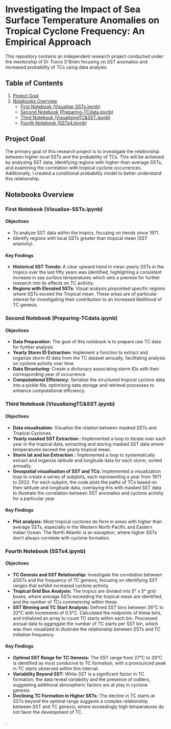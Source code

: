 # Investigating the Impact of Sea Surface Temperature Anomalies on Tropical Cyclone Frequency: An Empirical Approach

This repository contains an independent research project conducted under the mentorship of Dr Travis O'Brien focusing on SST anomalies and increased probability of TCs using data analysis.


## Table of Contents

1. [Project Goal](#Project-Goal)
2. [Notebooks Overview](#Notebooks-Overview)
    - [First Notebook (Visualise-SSTs.ipynb)](#First-Notebook-(SSTs1.ipynb))
    - [Second Notebook (Preparing-TCdata.ipynb)](#Second-Notebook-(SSTs2.ipynb))
    - [Third Notebook (VisualisingTC&SST.ipynb)](#Third-Notebook-(SSTs3.ipynb))
    - [Fourth Notebook (SSTs4.ipynb)](#Fourth-Notebook-(SSTs4.ipynb))


## Project Goal

The primary goal of this research project is to investigate the relationship between higher local SSTs and the probability of TCs. This will be achieved by analyzing SST data, identifying regions with higher-than-average SSTs, and examining the correlation with tropical cyclone occurrences. Additionally, I created a conditional probability model to better understand this relationship.

## Notebooks Overview


### First Notebook (Visualise-SSTs.ipynb)

#### Objectives

- To analyze SST data within the tropics, focusing on trends since 1971.
- Identify regions with local SSTs greater than tropical mean (SST anamoly).

#### Key Findings

- **Historical SST Trends:** A clear upward trend in mean yearly SSTs in the tropics over the last fifty years was identified, highlighting a consistent increase in sea surface temperatures which sets a premise for further research into its effects on TC activity.
- **Regions with Elevated SSTs:** Visual analysis pinpointed specific regions where SSTs exceed the Tropical mean. These areas are of particular interest for investigating their contribution to an increased likelihood of TC genesis.


### Second Notebook (Preparing-TCdata.ipynb)

#### Objectives

- **Data Preparation:** The goal of this notebook is to prepare raw TC data for further analysis
- **Yearly Storm ID Extraction:** Implement a function to extract and organize storm ID data from the TC dataset annually, facilitating analysis on cyclone activity over time.
- **Data Structuring:** Create a dictionary associating storm IDs with their corresponding year of occurrence.
- **Computational Efficiency:** Serialize the structured tropical cyclone data into a pickle file, optimizing data storage and retrieval processes to enhance computational efficiency.
  

### Third Notebook (VisualisingTC&SST.ipynb)

#### Objectives

- **Data visualisation:** Visualise the relation between masked SSTs and Tropical Cyclones.
- **Yearly masked SST Extraction :** Implemented a loop to iterate over each year in the tropical data, extracting and storing masked SST data where temperatures exceed the yearly tropical mean.
- **Storm lat and lon Extraction :** Implemented a loop to systematically extract and organize latitude and longitude data for each storm, sorted annually.
- **Geospatial visualisation of SST and TCs:** Implemented a visualization loop to create a series of subplots, each representing a year from 1971 to 2022. For each subplot, the code plots the paths of TCs based on their latitude and longitude data, overlaying this with masked SST data to illustrate the correlation between SST anomalies and cyclone activity for a particular year.

#### Key Findings

- **Plot analysis:** Most tropical cyclones do form in areas with higher than average SSTs, especially in the Western North Pacific and Eastern Indian Ocean. The North Atlantic is an exception, where higher SSTs don't always correlate with cyclone formation.


### Fourth Notebook (SSTs4.ipynb)

#### Objectives

- **TC Genesis and SST Relationship:** Investigate the correlation between $\Delta$SSTs and the frequency of TC genesis, focusing on identifying SST ranges that exhibit increased cyclone activity.
- **Tropical Grid Box Analysis:** The tropics are divided into 5° x 5° grid boxes, where average SSTs exceeding the tropical mean are identified, and the number of TCs commencing within these.
- **SST Binning and TC Start Analysis:** Defined SST bins between 26°C to 32°C with increments of 0.5°C. Calculated the midpoints of these bins, and initialized an array to count TC starts within each bin. Processed annual data to aggregate the number of TC starts per SST bin, which was then visualized to illustrate the relationship between SSTs and TC initiation frequency.

#### Key Findings

- **Optimal SST Range for TC Genesis:** The SST range from 27°C to 29°C is identified as most conducive to TC formation, with a pronounced peak in TC starts observed within this interval.
- **Variability Beyond SST:** While SST is a significant factor in TC formation, the data reveal variability and the presence of outliers, suggesting additional atmospheric factors are at play in cyclone genesis.
- **Declining TC Formation in Higher SSTs:** The decline in TC starts at SSTs beyond the optimal range suggests a complex relationship between SST and TC genesis, where exceedingly high temperatures do not favor the development of TC.












.




